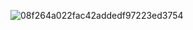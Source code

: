 ![08f264a022fac42addedf97223ed3754](https://github.com/user-attachments/assets/79521068-bee0-440f-b67d-37055f26ab85)
